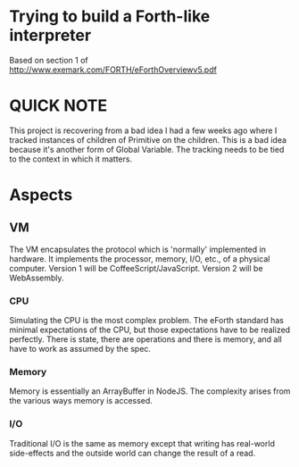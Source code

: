 # Trying to build a Forth-like interpreter

Based on section 1 of http://www.exemark.com/FORTH/eForthOverviewv5.pdf

# QUICK NOTE

This project is recovering from a bad idea I had a few weeks ago where I
tracked instances of children of Primitive on the children. This is a bad idea
because it's another form of Global Variable. The tracking needs to be tied to
the context in which it matters.

# Aspects

## VM

The VM encapsulates the protocol which is 'normally' implemented in hardware.
It implements the processor, memory, I/O, etc., of a physical computer.
Version 1 will be CoffeeScript/JavaScript. Version 2 will be WebAssembly.

### CPU

Simulating the CPU is the most complex problem. The eForth standard has
minimal expectations of the CPU, but those expectations have to be realized
perfectly. There is state, there are operations and there is memory, and all
have to work as assumed by the spec.

### Memory

Memory is essentially an ArrayBuffer in NodeJS. The complexity arises from the
various ways memory is accessed.

### I/O

Traditional I/O is the same as memory except that writing has real-world
side-effects and the outside world can change the result of a read.


